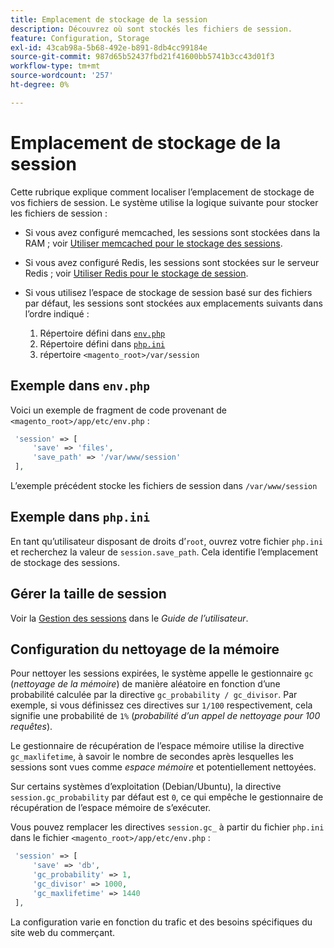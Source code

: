 ```yaml
---
title: Emplacement de stockage de la session
description: Découvrez où sont stockés les fichiers de session.
feature: Configuration, Storage
exl-id: 43cab98a-5b68-492e-b891-8db4cc99184e
source-git-commit: 987d65b52437fbd21f41600bb5741b3cc43d01f3
workflow-type: tm+mt
source-wordcount: '257'
ht-degree: 0%

---
```


# Emplacement de stockage de la session

Cette rubrique explique comment localiser l’emplacement de stockage de vos fichiers de session. Le système utilise la logique suivante pour stocker les fichiers de session :

- Si vous avez configuré memcached, les sessions sont stockées dans la RAM ; voir [Utiliser memcached pour le stockage des sessions](memcached.md).
- Si vous avez configuré Redis, les sessions sont stockées sur le serveur Redis ; voir [Utiliser Redis pour le stockage de session](../cache/redis-session.md).
- Si vous utilisez l’espace de stockage de session basé sur des fichiers par défaut, les sessions sont stockées aux emplacements suivants dans l’ordre indiqué :

   1. Répertoire défini dans [`env.php`](#example-in-envphp)
   1. Répertoire défini dans [`php.ini`](#example-in-phpini)
   1. répertoire `<magento_root>/var/session`

## Exemple dans `env.php`

Voici un exemple de fragment de code provenant de `<magento_root>/app/etc/env.php` :

```php
 'session' => [
     'save' => 'files',
     'save_path' => '/var/www/session'
 ],
```

L’exemple précédent stocke les fichiers de session dans `/var/www/session`

## Exemple dans `php.ini`

En tant qu’utilisateur disposant de droits d’`root`, ouvrez votre fichier `php.ini` et recherchez la valeur de `session.save_path`. Cela identifie l’emplacement de stockage des sessions.

## Gérer la taille de session

Voir la [Gestion des sessions](https://experienceleague.adobe.com/fr/docs/commerce-admin/systems/security/security-session-management) dans le _Guide de l’utilisateur_.

## Configuration du nettoyage de la mémoire

Pour nettoyer les sessions expirées, le système appelle le gestionnaire `gc` (_nettoyage de la mémoire_) de manière aléatoire en fonction d’une probabilité calculée par la directive `gc_probability / gc_divisor`. Par exemple, si vous définissez ces directives sur `1/100` respectivement, cela signifie une probabilité de `1%` (_probabilité d’un appel de nettoyage pour 100 requêtes_).

Le gestionnaire de récupération de l’espace mémoire utilise la directive `gc_maxlifetime`, à savoir le nombre de secondes après lesquelles les sessions sont vues comme _espace mémoire_ et potentiellement nettoyées.

Sur certains systèmes d’exploitation (Debian/Ubuntu), la directive `session.gc_probability` par défaut est `0`, ce qui empêche le gestionnaire de récupération de l’espace mémoire de s’exécuter.

Vous pouvez remplacer les directives `session.gc_` à partir du fichier `php.ini` dans le fichier `<magento_root>/app/etc/env.php` :

```php
 'session' => [
     'save' => 'db',
     'gc_probability' => 1,
     'gc_divisor' => 1000,
     'gc_maxlifetime' => 1440
 ],
```

La configuration varie en fonction du trafic et des besoins spécifiques du site web du commerçant.
